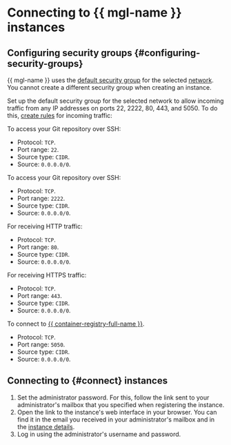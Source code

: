 # Connecting to {{ mgl-name }} instances

## Configuring security groups {#configuring-security-groups}

{{ mgl-name }} uses the [default security group](../../vpc/concepts/security-groups.md#default-security-group) for the selected [network](../../vpc/concepts/network.md#network). You cannot create a different security group when creating an instance.

Set up the default security group for the selected network to allow incoming traffic from any IP addresses on ports 22, 2222, 80, 443, and 5050. To do this, [create rules](../../vpc/operations/security-group-add-rule.md) for incoming traffic:

To access your Git repository over SSH:
* Protocol: `TCP`.
* Port range: `22`.
* Source type: `CIDR`.
* Source: `0.0.0.0/0`.

To access your Git repository over SSH:
* Protocol: `TCP`.
* Port range: `2222`.
* Source type: `CIDR`.
* Source: `0.0.0.0/0`.

For receiving HTTP traffic:
* Protocol: `TCP`.
* Port range: `80`.
* Source type: `CIDR`.
* Source: `0.0.0.0/0`.

For receiving HTTPS traffic:
* Protocol: `TCP`.
* Port range: `443`.
* Source type: `CIDR`.
* Source: `0.0.0.0/0`.

To connect to [{{ container-registry-full-name }}](../../container-registry/).
* Protocol: `TCP`.
* Port range: `5050`.
* Source type: `CIDR`.
* Source: `0.0.0.0/0`.

## Connecting to {#connect} instances

1. Set the administrator password. For this, follow the link sent to your administrator's mailbox that you specified when registering the instance.
1. Open the link to the instance's web interface in your browser. You can find it in the email you received in your administrator's mailbox and in the [instance details](instance/instance-list.md#get).
1. Log in using the administrator's username and password.